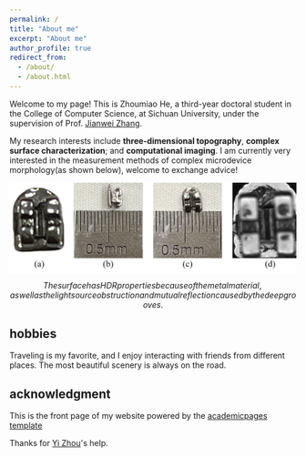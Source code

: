 ```yaml
---
permalink: /
title: "About me"
excerpt: "About me"
author_profile: true
redirect_from: 
  - /about/
  - /about.html
---
```


Welcome to my page! This is Zhoumiao He, a third-year doctoral student in the College of Computer Science, at Sichuan University, under the supervision of Prof. [Jianwei Zhang](https://vs.scu.edu.cn/info/1062/1369.htm).      

My research interests include **three-dimensional topography**, **complex surface characterization**; and **computational imaging**. 
I am currently very interested in the measurement methods of complex microdevice morphology(as shown below), welcome to exchange advice!

![avatar](../images/scale_of_bracket.png)
$$ The surface has HDR properties because of the metal material, as well as the light source obstruction and mutual reflection caused by the deep grooves.$$

hobbies
-------
Traveling is my favorite, and I enjoy interacting with friends from different places. The most beautiful scenery is always on the road.

acknowledgment
-------
This is the front page of my website powered by the [academicpages template](https://academicpages.github.io/)    

Thanks for [Yi Zhou](https://echochou990919.github.io/)'s help.







